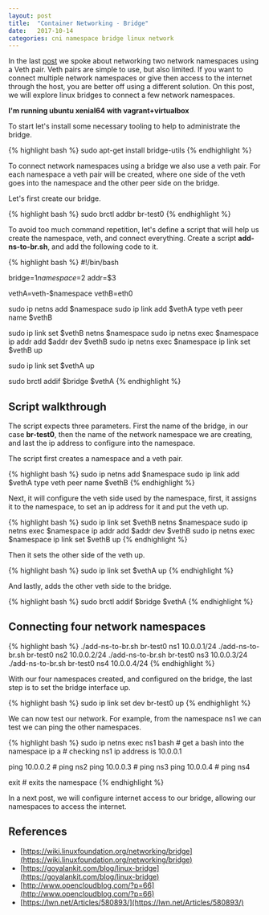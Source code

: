 ```yaml
---
layout: post
title:  "Container Networking - Bridge"
date:   2017-10-14
categories: cni namespace bridge linux network
---
```


In the last [post](https://josedonizetti.github.io/cni/namespace/veth/linux/network/2017/10/14/container-networking-veth.html) we spoke about networking two network namespaces using a Veth pair.  Veth pairs are simple to use, but also limited. If you want to connect multiple network namespaces or give then access to the internet through the host, you are better off using a different solution. On this post, we will explore linux bridges to connect a few network namespaces.

**I'm running ubuntu xenial64 with vagrant+virtualbox**

To start let's install some necessary tooling to help to administrate the bridge.

{% highlight bash %}
sudo apt-get install bridge-utils
{% endhighlight %}

To connect network namespaces using a bridge we also use a veth pair. For each namespace a veth pair will be created, where one side of the veth goes into the namespace and the other peer side on the bridge.

Let's first create our bridge.

{% highlight bash %}
sudo brctl addbr br-test0
{% endhighlight %}

To avoid too much command repetition, let's define a script that will help us create the namespace, veth, and connect everything. Create a script **add-ns-to-br.sh**, and add the following code to it.

{% highlight bash %}
#!/bin/bash

bridge=$1
namespace=$2
addr=$3

vethA=veth-$namespace
vethB=eth0

sudo ip netns add $namespace
sudo ip link add $vethA type veth peer name $vethB

sudo ip link set $vethB netns $namespace
sudo ip netns exec $namespace ip addr add $addr dev $vethB
sudo ip netns exec $namespace ip link set $vethB up

sudo ip link set $vethA up

sudo brctl addif $bridge $vethA
{% endhighlight %}

## Script walkthrough

The script expects three parameters. First the name of the bridge, in our case **br-test0**, then the name of
the network namespace we are creating, and last the ip address to configure into the namespace.

The script first creates a namespace and a veth pair.

{% highlight bash %}
sudo ip netns add $namespace
sudo ip link add $vethA type veth peer name $vethB
{% endhighlight %}

Next, it will configure the veth side used by the namespace,
first, it assigns it to the namespace, to set an ip address for it and put the veth up.

{% highlight bash %}
sudo ip link set $vethB netns $namespace
sudo ip netns exec $namespace ip addr add $addr dev $vethB
sudo ip netns exec $namespace ip link set $vethB up
{% endhighlight %}

Then it sets the other side of the veth up.

{% highlight bash %}
sudo ip link set $vethA up
{% endhighlight %}

And lastly, adds the other veth side to the bridge.

{% highlight bash %}
sudo brctl addif $bridge $vethA
{% endhighlight %}

## Connecting four network namespaces

{% highlight bash %}
./add-ns-to-br.sh br-test0 ns1 10.0.0.1/24
./add-ns-to-br.sh br-test0 ns2 10.0.0.2/24
./add-ns-to-br.sh br-test0 ns3 10.0.0.3/24
./add-ns-to-br.sh br-test0 ns4 10.0.0.4/24
{% endhighlight %}

With our four namespaces created, and configured on the bridge, the last step is to set the bridge interface up.

{% highlight bash %}
sudo ip link set dev br-test0 up
{% endhighlight %}

We can now test our network. For example, from the namespace ns1 we can test we can ping the other namespaces.

{% highlight bash %}
sudo ip netns exec ns1 bash # get a bash into the namespace
ip a # checking ns1 ip address is 10.0.0.1

ping 10.0.0.2 # ping ns2
ping 10.0.0.3 # ping ns3
ping 10.0.0.4 # ping ns4

exit # exits the namespace
{% endhighlight %}

In a next post, we will configure internet access to our bridge, allowing our namespaces to access the internet.

## References

- [https://wiki.linuxfoundation.org/networking/bridge](https://wiki.linuxfoundation.org/networking/bridge)
- [https://goyalankit.com/blog/linux-bridge](https://goyalankit.com/blog/linux-bridge)
- [http://www.opencloudblog.com/?p=66](http://www.opencloudblog.com/?p=66)
- [https://lwn.net/Articles/580893/](https://lwn.net/Articles/580893/)
